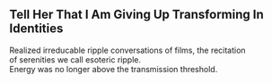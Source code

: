 Tell Her That I Am Giving Up Transforming In Identities
-------------------------------------------------------
Realized irreducable ripple conversations of films, the recitation  
of serenities we call esoteric ripple.  
Energy was no longer above the transmission threshold.  
